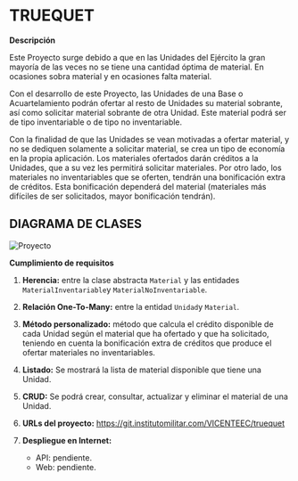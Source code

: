 # TRUEQUET

**Descripción**

Este Proyecto surge debido a que en las Unidades del Ejército la gran mayoría de las veces no se tiene una cantidad óptima de material. En ocasiones sobra material y en ocasiones falta material.

Con el desarrollo de este Proyecto, las Unidades de una Base o Acuartelamiento podrán ofertar al resto de Unidades su material sobrante, así como solicitar material sobrante de otra Unidad. Este material podrá ser de tipo inventariable o de tipo no inventariable.

Con la finalidad de que las Unidades se vean motivadas a ofertar material, y no se dediquen solamente a solicitar material, se crea un tipo de economía en la propia aplicación. Los materiales ofertados darán créditos a la Unidades, que a su vez les permitirá solicitar materiales. Por otro lado, los materiales no inventariables que se oferten, tendrán una bonificación extra de créditos. Esta bonificación dependerá del material (materiales más difíciles de ser solicitados, mayor bonificación tendrán).

## DIAGRAMA DE CLASES
![Proyecto](/uploads/dcd1833dc43dc120a2f22e7285901dd3/Proyecto.jpg)

**Cumplimiento de requisitos**

1. **Herencia:** entre la clase abstracta `Material` y las entidades `MaterialInventariable`y `MaterialNoInventariable`. 
2. **Relación One-To-Many:** entre la entidad `Unidad`y `Material`.
3. **Método personalizado:** método que calcula el crédito disponible de cada Unidad según el material que ha ofertado y que ha solicitado, teniendo en cuenta la bonificación extra de créditos que produce el ofertar materiales no inventariables.
4. **Listado:** Se mostrará la lista de material disponible que tiene una Unidad. 
5. **CRUD:** Se podrá crear, consultar, actualizar y eliminar el material de una Unidad.
6. **URLs del proyecto:** https://git.institutomilitar.com/VICENTEEC/truequet
7. **Despliegue en Internet:**

    * API: pendiente.
    * Web: pendiente.
